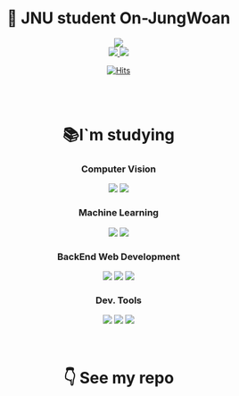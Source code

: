 <div align=center>
  <h1>👋 JNU student On-JungWoan</h1>

  <img src="https://github-readme-stats-pi-blush.vercel.app/api?username=On-JungWoan&theme=dark&show_icons=true&locale=kr&include_all_commits=false&hide=stars&&count_private=true">

  <br>

  <a href="mailto:slalfpdl16@naver.com">
    <img src="https://img.shields.io/badge/slalfpdl16@naver.com-03C75A?style=flat-square&logo=naver&logoColor=white">
  </a>
  <a href="https://on-jungwoan.github.io/">
    <img src="https://img.shields.io/badge/성장하는 정완이의 개발일기-181717?style=flat-square&logo=github&logoColor=white">
  </a>
</div>

<div align = "center">

[![Hits](https://hits.seeyoufarm.com/api/count/incr/badge.svg?url=https%3A%2F%2Fgithub.com%2FOn-JungWoan&count_bg=%235ECA0B&title_bg=%23555555&icon=github.svg&icon_color=%23E7E7E7&title=hits&edge_flat=false)](https://hits.seeyoufarm.com)

</div>


<br>
<br>


<div align=center>
<h1> 📚I`m studying </h1>
 
<h3>Computer Vision</h3>
  <img src="https://img.shields.io/badge/pytorch-EE4C2C?style=for-the-badge&logo=pytorch&logoColor=white">
  <img src="https://img.shields.io/badge/TensorRT-76B900?style=for-the-badge&logo=NVIDIA&logoColor=white">  
  
<h3>Machine Learning</h3>
  <img src="https://img.shields.io/badge/scikit--learn-F7931E?style=for-the-badge&logo=scikit-learn&logoColor=white">
  <img src="https://img.shields.io/badge/pycaret-0094F5?style=for-the-badge&logo=ProductHunt&logoColor=white">

<h3>BackEnd Web Development</h3>
  <img src="https://img.shields.io/badge/Django-092E20?style=for-the-badge&logo=Django&logoColor=white">
  <img src="https://img.shields.io/badge/nginx-009639?style=for-the-badge&&logo=nginx&logoColor=white">
  <img src="https://img.shields.io/badge/postgresql-4169E1?style=for-the-badge&logo=postgresql&logoColor=white">

<h3>Dev. Tools</h3>
  <img src="https://img.shields.io/badge/Python-3776AB?style=for-the-badge&logo=Python&logoColor=white">
  <img src="https://img.shields.io/badge/Docker-2496ED?style=for-the-badge&logo=Docker&logoColor=white">
  <img src="https://img.shields.io/badge/Git-F05032?style=for-the-badge&logo=Git&logoColor=white">  
  
<br>
<br>
<br>


<div align="center">
  <h1> 👇 See my repo </h1>
</div>

